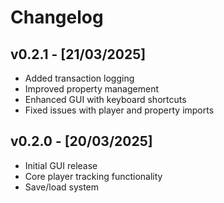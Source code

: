 # Changelog

## v0.2.1 - [21/03/2025]
- Added transaction logging
- Improved property management
- Enhanced GUI with keyboard shortcuts
- Fixed issues with player and property imports

## v0.2.0 - [20/03/2025]
- Initial GUI release
- Core player tracking functionality
- Save/load system